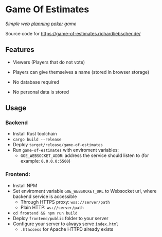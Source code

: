 # Game Of Estimates
*Simple web [planning poker](https://en.wikipedia.org/wiki/Planning_poker) game*

Source code for https://game-of-estimates.richardliebscher.de/

## Features

* Viewers (Players that do not vote)
* Players can give themselves a name (stored in browser storage)

* No database required
* No personal data is stored

## Usage

### Backend
* Install Rust toolchain
* `cargo build --release`
* Deploy `target/release/game-of-estimates`
* Run `game-of-estimates` with enviroment variables:
  * `GOE_WEBSOCKET_ADDR`: address the service should listen to (for example: `0.0.0.0:5500`)
  
### Frontend:
* Install NPM
* Set enviroment variable `GOE_WEBSOCKET_URL` to Websocket url, where backend service is accessible
  * Through HTTPS proxy: `wss://server/path`
  * Plain HTTP: `ws://server/path`
* `cd frontend && npm run build`
* Deploy `frontend/public` folder to your server
* Configure your server to always serve `index.html`
  * `.htaccess` for Apache HTTPD already exists
